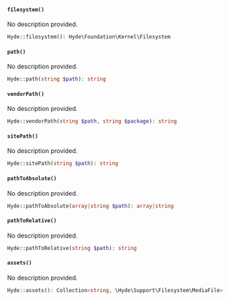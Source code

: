 <section id="hyde-kernel-filesystem-methods">

<!-- Start generated docs for Hyde\Foundation\Concerns\ForwardsFilesystem -->
<!-- Generated by HydePHP DocGen script at 2024-07-28 12:43:01 in 0.11ms -->

#### `filesystem()`

No description provided.

```php
Hyde::filesystem(): Hyde\Foundation\Kernel\Filesystem
```

#### `path()`

No description provided.

```php
Hyde::path(string $path): string
```

#### `vendorPath()`

No description provided.

```php
Hyde::vendorPath(string $path, string $package): string
```

#### `sitePath()`

No description provided.

```php
Hyde::sitePath(string $path): string
```

#### `pathToAbsolute()`

No description provided.

```php
Hyde::pathToAbsolute(array|string $path): array|string
```

#### `pathToRelative()`

No description provided.

```php
Hyde::pathToRelative(string $path): string
```

#### `assets()`

No description provided.

```php
Hyde::assets(): Collection<string, \Hyde\Support\Filesystem\MediaFile>
```

<!-- End generated docs for Hyde\Foundation\Concerns\ForwardsFilesystem -->

</section>
